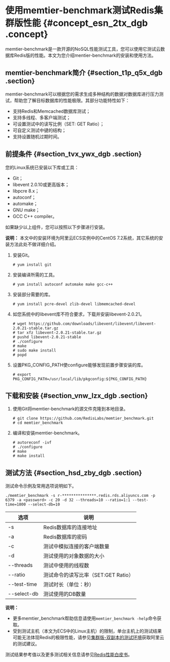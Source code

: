 # 使用memtier-benchmark测试Redis集群版性能 {#concept_esn_2tx_dgb .concept}

memtier-benchmark是一款开源的NoSQL性能测试工具，您可以使用它测试云数据库Redis版的性能。本文为您介绍mentier-benchmark的安装和使用方法。

## memtier-benchmark简介 {#section_t1p_q5x_dgb .section}

memtier-benchmark可以根据您的需求生成多种结构的数据对数据库进行压力测试，帮助您了解目标数据库的性能极限。其部分功能特性如下：

-   支持Redis和Memcached数据库测试；
-   支持多线程、多客户端测试；
-   可设置测试中的读写比例（SET: GET Ratio）；
-   可自定义测试中键的结构；
-   支持设置随机过期时间。

## 前提条件 {#section_tvx_ywx_dgb .section}

您的Linux系统已安装以下库或工具：

-   Git；
-   libevent 2.0.10或更高版本；
-   libpcre 8.x；
-   autoconf；
-   automake；
-   GNU make；
-   GCC C++ compiler。

如果缺少以上组件，您可以按照以下步骤进行安装。

**说明：** 本文中的安装环境为阿里云ECS实例中的CentOS 7.2系统，其它系统的安装方法此处不做详细介绍。

1.  安装Git。

    ```
    # yum install git
    ```

2.  安装编译所需的工具。

    ```
    # yum install autoconf automake make gcc-c++
    ```

3.  安装部分需要的库。

    ```
    # yum install pcre-devel zlib-devel libmemcached-devel
    ```

4.  如您系统中的libevent库不符合要求，下载并安装libevent-2.0.21。

    ```
    # wget https://github.com/downloads/libevent/libevent/libevent-2.0.21-stable.tar.gz
    # tar xfz libevent-2.0.21-stable.tar.gz
    # pushd libevent-2.0.21-stable
    # ./configure
    # make
    # sudo make install
    # popd
    ```

5.  设置PKG\_CONFIG\_PATH使configure能够发现前置步骤安装的库。

    ```
    # export PKG_CONFIG_PATH=/usr/local/lib/pkgconfig:${PKG_CONFIG_PATH}
    ```


## 下载和安装 {#section_vnw_lzx_dgb .section}

1.  使用Git将memtier-benchmark的源文件克隆到本地目录。

    ```
    # git clone https://github.com/RedisLabs/memtier_benchmark.git
    # cd memtier_benchmark
    ```

2.  编译和安装memtier-benchmark。

    ```
    # autoreconf -ivf
    # ./configure
    # make
    # make install
    ```


## 测试方法 {#section_hsd_zby_dgb .section}

测试命令示例及常用选项说明如下。

```
./memtier_benchmark -s r-***************.redis.rds.aliyuncs.com -p 6379 -a <password> -c 20 -d 32 --threads=10 --ratio=1:1 --test-time=1800 --select-db=10
```

|选项|说明|
|--|--|
|-s|Redis数据库的连接地址|
|-a|Redis数据库的密码|
|-c|测试中模拟连接的客户端数量|
|-d|测试使用的对象数据的大小|
|--threads|测试中使用的线程数|
|--ratio|测试命令的读写比率（SET:GET Ratio）|
|--test-time|测试时长（单位：秒）|
|--select-db|测试使用的DB数量|

**说明：** 

-   更多memtier\_benchmark帮助信息请使用`memtier_benchmark -help`命令获取。
-   受到测试主机（本文为ECS中的Linux主机）的限制，单台主机上的测试结果可能无法体现Redis的极限性能，请参见[集群版-双副本的测试环境](../../../../../cn.zh-CN/性能白皮书/集群版-双副本/测试环境.md#)获取阿里云的测试建议。

测试结果参考值以及更多测试相关信息请参见[Redis性能白皮书](../../../../../cn.zh-CN/性能白皮书/集群版-双副本/测试结果.md#)。

